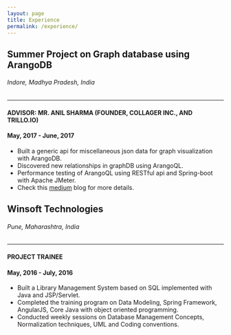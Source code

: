 ```yaml
---
layout: page
title: Experience
permalink: /experience/
---
```


## Summer Project on Graph database using ArangoDB
###### Indore, Madhya Pradesh, India 
--------------------------------------------------
#### ADVISOR: MR. ANIL SHARMA (FOUNDER, COLLAGER INC., AND TRILLO.IO) 
#### May, 2017 - June, 2017

* Built a generic api for miscellaneous json data for graph visualization with ArangoDB.
* Discovered new relationships in graphDB using ArangoQL.
* Performance testing of ArangoQL using RESTful api and Spring-boot with Apache JMeter.
* Check this [medium](https://medium.com/@pranshumalviya/graphical-interpretation-of-data-using-arangodb-8d8e5ef7c622) blog for more details.



## Winsoft Technologies 
###### Pune, Maharashtra, India
-----------------------
#### PROJECT TRAINEE 
#### May, 2016 - July, 2016

* Built a Library Management System based on SQL implemented with Java and JSP/Servlet.
* Completed the training program on Data Modeling, Spring Framework, AngularJS, Core Java with object oriented programming.
* Conducted weekly sessions on Database Management Concepts, Normalization techniques, UML and Coding conventions.